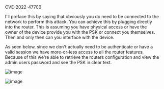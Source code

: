 CVE-2022-47700

I'll preface this by saying that obviously you do need to be connected to the network to perform this attack. You can achieve this by plugging directly into the router. This is assuming you have physical access or have the owner of the device provide you with the PSK or connect you themselves. Then and only then can you interface with the device.            

As seen below, since we don't actually need to be authenticate or have a valid session we have more-or-less access to all the router features. Because of this we're able to retrieve the routers configuration and view the admin users password and see the PSK in clear text.           

![image](https://user-images.githubusercontent.com/25066959/207155772-a8282ba1-08ea-4ce6-86d9-6f948d4c205f.png)       
 
![image](https://user-images.githubusercontent.com/25066959/207155814-c773612e-229f-410a-95c4-85ab968bb9c9.png)       
